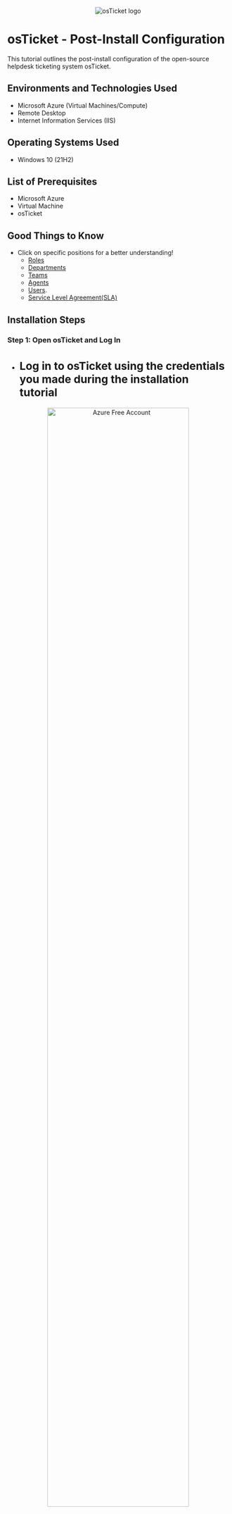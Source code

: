 <p align="center">
<img src="https://i.imgur.com/Clzj7Xs.png" alt="osTicket logo"/>
</p>

<h1>osTicket -  Post-Install Configuration</h1>
This tutorial outlines the post-install configuration of the open-source helpdesk ticketing system osTicket.<br />



<h2>Environments and Technologies Used</h2>

- Microsoft Azure (Virtual Machines/Compute)
- Remote Desktop
- Internet Information Services (IIS)

<h2>Operating Systems Used </h2>

- Windows 10</b> (21H2)

<h2>List of Prerequisites</h2>

- Microsoft Azure
- Virtual Machine
- osTicket 


<h2>Good Things to Know</h2>

 - Click on specific positions for a better understanding!
 	- [Roles](https://docs.osticket.com/en/latest/Admin/Agents/Roles.html)
	- [Departments](https://docs.osticket.com/en/latest/Admin/Agents/Departments.html)
	- [Teams](https://docs.osticket.com/en/latest/Admin/Agents/Teams.html) 
	- [Agents](https://docs.osticket.com/en/latest/Admin/Agents/Agents.html)
	- [Users](https://docs.osticket.com/en/latest/Agent/Users/User%20Directory.html).
	- [Service Level Agreement(SLA)](https://docs.osticket.com/en/latest/Admin/Manage/SLA%20Plans.html)
	
   

<h2>Installation Steps</h2>

<h3>Step 1: Open osTicket and Log In

- Log in to osTicket using the credentials you made during the installation tutorial </h3>
	- 

<p align="center">
<img src="https://i.imgur.com/mjE9FgF.png" height="80%" width="80%" alt="Azure Free Account"/>	


<h3>Step 2: Configure Roles </h3>

- Make sure you are in the Admin panel (check the top-right of the screen to see which panel you are in)
	- If it says "Agent," you are in the Admin panel
- Select the Agent tab > Roles > Add New Role
	- Name: Supreme Admin
	- Select Permissions tab and check every box under the "Tickets," "Tasks," and "Knowledgebase" sections
- Select Add Role
	
<p align="center">
<img src="https://i.imgur.com/2OFdViD.png" height="70%" width="70%" alt="Azure Free Account"/> <img src="https://i.imgur.com/yysE1mg.png" height="70%" width="70%" alt="Azure Free Services"/>
</p>


<h3>Step 3: Configure Departments</h3>

- Ensure you are still in the Admin panel
- Select the Agent tab > Departments > Add New Department 
	- Name: System Administrators
- Select Create Department 


<p align="center">
<img src="https://i.imgur.com/bS5FaEl.png" height="70%" width="70%" alt="Azure Free Account"/> <img src="https://i.imgur.com/kw6Slek.png" height="70%" width="70%" alt="Azure Free Services"/>
</p>


<h3>Step 4: Configure Teams
</h3>

- Select the Agent tab > Teams > Add New Team
	- Name: Level II Support 
- Go to the Members tab and select yourself in "Select Agent" dropdown menu
- Select Create Team
	
<p align="center">
<img src="https://i.imgur.com/OukSpkW.png" height="70%" width="70%" alt="Azure Free Account"/> <img src="https://i.imgur.com/1t2urW9.png" height="70%" width="70%" alt="Azure Free Services"/>
</p>

<h3>Step 5: Allow Anyone to Create Tickets</h3>

- Select Settings > User Settings
	- Make sure the following box is unchecked: 
		- Registration Required: Require registration and login to create tickets 
		
<p align="center">
<img src="https://i.imgur.com/kcd1jRf.png" height="80%" width="80%" alt="Azure Free Account"/>		


<h3>Step 6: Configure Agents</h3>

- Select the Agent tab > Add New Agents
	- Name: Jane Doe
	- Email : jane.doe(@)osticket.com
	- Username: jane.doe
	- Click Set Password and uncheck the box that says "Send the Agent a Password Reset Email"
		- Set your password to anything you like
		- Uncheck the box that says "Require Password Change at Next Login"
		- Select set
		
<p align="center">
<img src="https://i.imgur.com/fTvI0Ru.png" height="70%" width="70%" alt="Azure Free Account"/> <img src="https://i.imgur.com/6OU5KqX.png" height="70%" width="70%" alt="Azure Free Services"/>
</p>

- Select the Access tab 
	- Under Primary Department: 
		- Select the Department dropdown menu > System Administrators
		- Select the Role dropdown menu > Supreme Admin
	- Extended Accesss 
		- Select Department > Support > Add > Supreme Admin
- Select Team tab
	- Select Team dropdown menu > Level II Support
	- Select Add
- Select Create	

	
<p align="center">
<img src="https://i.imgur.com/HPSPHNU.png" height="70%" width="70%" alt="Azure Free Account"/> <img src="https://i.imgur.com/hotx1wo.png" height="70%" width="70%" alt="Azure Free Services"/>
</p>

- Create another agent and replace Jane with John.
	- Follow the same steps as above, except make some changes to the Primary Department
		- Select the Department dropdown menu > Support
		- Select the Role dropdown menu > View Only
	- Extended Accesss 
		- Select Department > Support > Save Changes
		
<p align="center">
<img src="https://i.imgur.com/qQ8ckBr.png" height="70%" width="70%" alt="Azure Free Account"/> <img src="https://i.imgur.com/KVPsUb4.png" height="70%" width="70%" alt="Azure Free Services"/>
</p>
 
     

<h3>Step 7: Configure Users
</h3>

<p align="center">
<img src="https://i.imgur.com/UUqCK1d.png" height="80%" width="80%" alt="Azure Free Account"/>		
	
- Select the Users tab to create a user
	- Email Address: Karen(@)osticket.com
	- Full Name: Karen Karen
	- Select Add User
	
<p align="center">
<img src="https://i.imgur.com/wpTn12W.png" height="80%" width="80%" alt="Azure Free Account"/>			
	
 - Select the User tab again to create another user
	- Email Address: Ken(@)osticket.com
	- Full Name: Ken Ken
	- Select Add User

<p align="center">
<img src="https://i.imgur.com/EXyy5Gq.png" height="80%" width="80%" alt="Azure Free Account"/>		

<h3>Step 8:  Configure Service Level Agreements (SLA)
</h3>

- We will create three SLAs
- Select the Manage tab > SLA > Add New SLA Plan
	- Name: SEV-A 			
	- Grace Period: 1
	- Schedule dropdown menu: 24/7
	- Select Add Plan
	
<p align="center">
<img src="https://i.imgur.com/fMR4yMR.png" height="80%" width="80%" alt="Azure Free Account"/> <img src="https://i.imgur.com/3tQnihq.png" height="80%" width="80%" alt="Azure Free Services"/>
</p>

	- Name: SEV-B
	- Grace Period: 4
	- Schedule dropdown menu: 24/7
	- Select Add Plan
	
<p align="center">
<img src="https://i.imgur.com/pAbQPEP.png" height="80%" width="80%" alt="Azure Free Account"/>

	- Name: SEV-C 
	- Grace Period: 8
	- Schedule dropdown menu: Monday - Friday 8AM - 5PM with U.S. Holidays
	- Select Add Plan

<p align="center">
<img src="https://i.imgur.com/5cgn0oz.png" height="80%" width="80%" alt="Azure Free Account"/>



<h3>Step 9:   Configure Help Topics
</h3>

- We will create four Help Topics
- Select the Manage tab > Help Topics > Add New Help Topic
	- Business Critical Outage
	- Personal Computer Issues
	- Equipment Request
	- Password Reset
- Select Add Topic for each topic

<p align="center">
<img src="https://i.imgur.com/uFmSyqK.png" height="80%" width="80%" alt="Azure Free Account"/>



🎉Congratulations! You have configured osTicket succesfully!🎉 Click [here](https://github.com/roslyndwilliams/ticket-lifecycle) to move on to the final part of this tutorial! 
